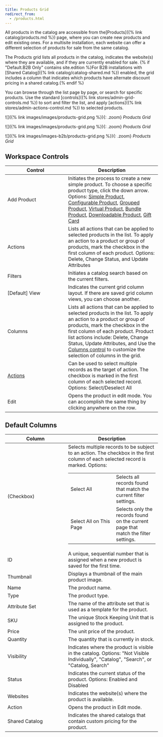 ```yaml
---
title: Products Grid
redirect_from: 
  - /products.html
---
```


All products in the catalog are accessible from the[Products]({% link catalog/products.md %}) page, where you can create new products and edit existing ones. For a multisite installation, each website can offer a different selection of products for sale from the same catalog.

The Products grid lists all products in the catalog, indicates the website(s) where they are available, and if they are currently enabled for sale. {% if "Default.B2B Only" contains site.edition %}For B2B installations with [Shared Catalog]({% link catalog/catalog-shared.md %}) enabled, the grid includes a column that indicates which products have alternate discount pricing in a shared catalog.{% endif %}

You can browse through the list page by page, or search for specific products. Use the standard [controls]({% link stores/admin-grid-controls.md %}) to sort and filter the list, and apply [actions]({% link stores/admin-actions-control.md %}) to selected products.

<!--{% if "Default.CE Only" contains site.edition %}-->
![]({% link images/images/products-grid.png %}){: .zoom}
*Products Grid*
<!--{% endif %}-->
<!--{% if "Default.EE Only" contains site.edition %}-->
![]({% link images/images/products-grid.png %}){: .zoom}
*Products Grid*
<!--{% endif %}-->
<!--{% if "Default.B2B Only" contains site.edition %}-->
![]({% link images/images-b2b/products-grid.png %}){: .zoom}
*Products Grid*
<!--{% endif %}-->

## Workspace Controls

<table>
<col WIDTH="200">
<col WIDTH="auto">
      <thead>
         <tr>
            <th>Control</th>
            <th>Description</th>
         </tr>
      </thead>
      <tbody>
         <tr>
            <td>Add Product</td>
            <td>Initiates the process to create a new simple product. To choose a specific product type, click the down arrow. Options: <a href="{% link catalog/product-create-simple.md %}">Simple Product</a>, <a href="{% link catalog/product-create-configurable.md %}">Configurable Product</a>, <a href="{% link catalog/product-create-grouped.md %}">Grouped Product</a>, <a href="{% link catalog/product-create-virtual.md %}">Virtual Product</a>, <a href="{% link catalog/product-create-bundle.md %}">Bundle Product</a>, <a href="{% link catalog/product-create-downloadable.md %}">Downloadable Product</a><!--{% if "Default.EE-B2B" contains site.edition %}-->, <a href="{% link catalog/product-gift-card.md %}">Gift Card</a><!--{% endif %}-->
</td>
         </tr>
         <tr>
            <td>Actions</td>
            <td>Lists all actions that can be applied to selected products in the list. To apply an action to a product or group of products, mark the checkbox in the first column of each product. Options: Delete, Change Status, and Update Attributes</td>
         </tr>
         <tr>
            <td>Filters</td>
            <td>Initiates a catalog search based on the current filters.</td>
         </tr>
         <tr>
            <td>[Default] View</td>
            <td>Indicates the current grid column layout. If there are saved grid column views, you can choose another. </td>
         </tr>
         <tr>
            <td>Columns</td>
            <td>Lists all actions that can be applied to selected products in the list. To apply an action to a product or group of products, mark the checkbox in the first column of each product. Product list actions include: Delete, Change Status, Update Attributes, and Use the <a href="{% link stores/admin-grid-layout.md %}">Columns control</a> to customize the selection of columns in the grid. </td>
         </tr>
         <tr>
            <td>
               <a href="{% link stores/admin-actions-control.md %}">Actions</a>
            </td>
            <td>Can be used to select multiple records as the target of action. The checkbox is marked in the first column of each selected record. Options: Select/Deselect All</td>
         </tr>
         <tr>
            <td>Edit</td>
            <td>Opens the product in edit mode. You can accomplish the same thing by clicking anywhere on the row.</td>
         </tr>
      </tbody>
   </table>

## Default Columns

<table>
<col WIDTH="200">
<col WIDTH="auto">
      <thead>
         <tr>
            <th>Column</th>
            <th>Description</th>
         </tr>
      </thead>
      <tbody markdown="1">
         <tr>
            <td>(Checkbox)</td>
            <td>Selects multiple records to be subject to an action. The checkbox in the first column of each selected record is marked. Options:<table><col WIDTH="150">
            <col WIDTH="auto"><tbody><tr><td>Select All</td><td>Selects all records found that match the current filter settings.</td></tr><tr><td>Select All on This Page</td><td>Selects only the records found on the current page that match the filter settings.</td></tr></tbody></table></td>
         </tr>
         <tr>
            <td>ID</td>
            <td>A unique, sequential number that is assigned when a new product is saved for the first time.</td>
         </tr>
         <tr>
            <td>Thumbnail</td>
            <td>Displays a thumbnail of the main product image.</td>
         </tr>
         <tr>
            <td>Name</td>
            <td>The product name.</td>
         </tr>
         <tr>
            <td>Type</td>
            <td>The product type.</td>
         </tr>
         <tr>
            <td>Attribute Set</td>
            <td>The name of the attribute set  that is used as a template for the product.</td>
         </tr>
         <tr>
            <td>SKU</td>
            <td>The unique Stock Keeping Unit that is assigned to the product.</td>
         </tr>
         <tr>
            <td>Price</td>
            <td>The unit price of the product.</td>
         </tr>
         <tr>
            <td>Quantity</td>
            <td>The quantity that is currently in stock.</td>
         </tr>
         <tr>
            <td>Visibility</td>
            <td>Indicates where the product is visible in the catalog. Options: "Not Visible Individually", "Catalog", "Search", or "Catalog, Search"</td>
         </tr>
         <tr>
            <td>Status</td>
            <td>Indicates the current status of the product. Options: Enabled and Disabled</td>
         </tr>
         <tr>
            <td>Websites</td>
            <td>Indicates the website(s) where the product is available.</td>
         </tr>
         <tr>
            <td>Action</td>
            <td>Opens the product in Edit mode.</td>
         </tr>
         <!--{% if "Default.B2B Only" contains site.edition %}-->
         <tr>
            <td>Shared Catalog</td>
            <td>Indicates the shared catalogs that contain custom pricing for the product.</td>
         </tr>
         <!--{% endif %}-->
      </tbody>
   </table>
